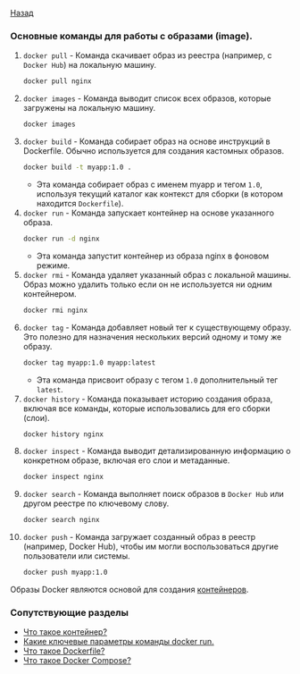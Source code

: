 [Назад](./questions.md)

### Основные команды для работы с образами (image).

1. `docker pull` - Команда скачивает образ из реестра (например, с `Docker Hub`) на локальную машину.
    ```bash
    docker pull nginx
    ```
2. `docker images` - Команда выводит список всех образов, которые загружены на локальную машину.
    ```bash
    docker images 
    ```
3. `docker build` - Команда собирает образ на основе инструкций в Dockerfile. Обычно используется для создания 
кастомных образов.
    ```bash
    docker build -t myapp:1.0 .
    ```
   - Эта команда собирает образ с именем myapp и тегом `1.0`, используя текущий каталог как контекст для сборки 
   (в котором находится `Dockerfile`).
4. `docker run` - Команда запускает контейнер на основе указанного образа.
    ```bash
    docker run -d nginx
    ```
   - Эта команда запустит контейнер из образа nginx в фоновом режиме.
5. `docker rmi` - Команда удаляет указанный образ с локальной машины. Образ можно удалить только если он не 
используется ни одним контейнером.
    ```bash
    docker rmi nginx
    ```
6. `docker tag` - Команда добавляет новый тег к существующему образу. Это полезно для назначения нескольких 
версий одному и тому же образу.
    ```bash
    docker tag myapp:1.0 myapp:latest
    ```
   - Эта команда присвоит образу с тегом `1.0` дополнительный тег `latest`.
7. `docker history` - Команда показывает историю создания образа, включая все команды, которые использовались 
для его сборки (слои).
    ```bash
    docker history nginx
    ```
8. `docker inspect` - Команда выводит детализированную информацию о конкретном образе, включая его слои и метаданные.
    ```bash
    docker inspect nginx 
    ```
9. `docker search` - Команда выполняет поиск образов в `Docker Hub` или другом реестре по ключевому слову.
    ```bash
    docker search nginx
    ```
10. `docker push` - Команда загружает созданный образ в реестр (например, Docker Hub), чтобы им могли воспользоваться 
другие пользователи или системы.
    ```bash
    docker push myapp:1.0
    ```

Образы Docker являются основой для создания [контейнеров](./03.1.container.md).

### Сопутствующие разделы
- [Что такое контейнер?](./03.1.container.md)
- [Какие ключевые параметры команды docker run.](./03.2.container-commands.md)
- [Что такое Dockerfile?](./04.1.dockerfile.md)
- [Что такое Docker Compose?](./04.2.docker-compose.md)
